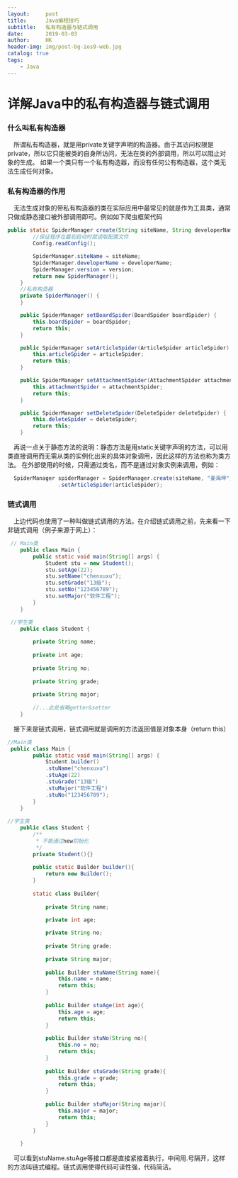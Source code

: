 ```yaml
---
layout:     post
title:      Java编程技巧
subtitle:   私有构造器与链式调用
date:       2019-03-03
author:     HK
header-img: img/post-bg-ios9-web.jpg
catalog: true
tags:
    - Java
---
```

# 详解Java中的私有构造器与链式调用
### 什么叫私有构造器
&emsp;所谓私有构造器，就是用private关键字声明的构造器。由于其访问权限是private，所以它只能被类的自身所访问，无法在类的外部调用，所以可以阻止对象的生成。
如果一个类只有一个私有构造器，而没有任何公有构造器，这个类无法生成任何对象。

### 私有构造器的作用
&emsp;无法生成对象的带私有构造器的类在实际应用中最常见的就是作为工具类，通常只做成静态接口被外部调用即可。例如如下爬虫框架代码
```Java
public static SpiderManager create(String siteName, String developerName, String version) {
        //保证程序在最初启动时就读取配置文件
        Config.readConfig();

        SpiderManager.siteName = siteName;
        SpiderManager.developerName = developerName;
        SpiderManager.version = version;
        return new SpiderManager();
    }
    //私有构造器
    private SpiderManager() {
    }

    public SpiderManager setBoardSpider(BoardSpider boardSpider) {
        this.boardSpider = boardSpider;
        return this;
    }

    public SpiderManager setArticleSpider(ArticleSpider articleSpider) {
        this.articleSpider = articleSpider;
        return this;
    }

    public SpiderManager setAttachmentSpider(AttachmentSpider attachmentSpider) {
        this.attachmentSpider = attachmentSpider;
        return this;
    }

    public SpiderManager setDeleteSpider(DeleteSpider deleteSpider) {
        this.deleteSpider = deleteSpider;
        return this;
    }
```
  &emsp;再说一点关于静态方法的说明：静态方法是用static关键字声明的方法，可以用类直接调用而无需从类的实例化出来的具体对象调用，因此这样的方法也称为类方法。
在外部使用的时候，只需通过类名，而不是通过对象实例来调用，例如：
``` Java
  SpiderManager spiderManager = SpiderManager.create(siteName, "姜海坤","v1.0")
                .setArticleSpider(articleSpider);
```

### 链式调用
&emsp;上边代码也使用了一种叫做链式调用的方法。在介绍链式调用之前，先来看一下非链式调用（例子来源于网上）：
``` java
 // Main类
    public class Main {
        public static void main(String[] args) {
            Student stu = new Student();
            stu.setAge(22);
            stu.setName("chenxuxu");
            stu.setGrade("13级");
            stu.setNo("123456789");
            stu.setMajor("软件工程");
        }
    }

 //学生类
    public class Student {
       
        private String name;
       
        private int age;
    
        private String no;
       
        private String grade;
       
        private String major;
 
        //...此处省略getter&setter
    }
```
&emsp;接下来是链式调用，链式调用就是调用的方法返回值是对象本身（return this）
``` java
//Main类
 public class Main {
        public static void main(String[] args) {
            Student.builder()
            .stuName("chenxuxu")
            .stuAge(22)
            .stuGrade("13级")
            .stuMajor("软件工程")
            .stuNo("123456789");
        }
    }
    
//学生类
    public class Student {
        /**
         * 不能通过new初始化
         */
        private Student(){}
 
        public static Builder builder(){
            return new Builder();
        } 
 
        static class Builder{
            
            private String name;
        
            private int age;

            private String no;
          
            private String grade;
         
            private String major;
 
            public Builder stuName(String name){
                this.name = name;
                return this;
            }
 
            public Builder stuAge(int age){
                this.age = age;
                return this;
            }
 
            public Builder stuNo(String no){
                this.no = no;
                return this;
            }
 
            public Builder stuGrade(String grade){
                this.grade = grade;
                return this;
            }
 
            public Builder stuMajor(String major){
                this.major = major;
                return this;
            }
        }
 
    }
```
&emsp;可以看到stuName.stuAge等接口都是直接紧接着执行，中间用.号隔开，这样的方法叫链式编程。链式调用使得代码可读性强，代码简洁。
